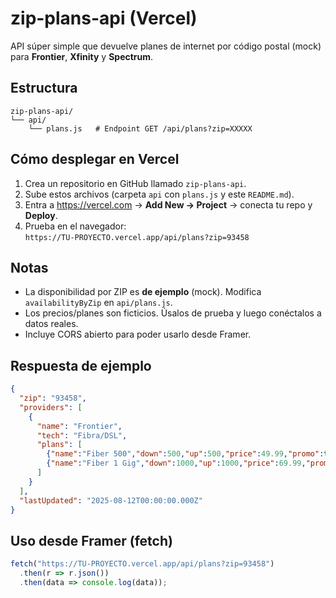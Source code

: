 # zip-plans-api (Vercel)

API súper simple que devuelve planes de internet por código postal (mock) para **Frontier**, **Xfinity** y **Spectrum**.

## Estructura
```
zip-plans-api/
└── api/
    └── plans.js   # Endpoint GET /api/plans?zip=XXXXX
```

## Cómo desplegar en Vercel
1. Crea un repositorio en GitHub llamado `zip-plans-api`.
2. Sube estos archivos (carpeta `api` con `plans.js` y este `README.md`).
3. Entra a https://vercel.com → **Add New → Project** → conecta tu repo y **Deploy**.
4. Prueba en el navegador:  
   `https://TU-PROYECTO.vercel.app/api/plans?zip=93458`

## Notas
- La disponibilidad por ZIP es **de ejemplo** (mock). Modifica `availabilityByZip` en `api/plans.js`.
- Los precios/planes son ficticios. Úsalos de prueba y luego conéctalos a datos reales.
- Incluye CORS abierto para poder usarlo desde Framer.

## Respuesta de ejemplo
```json
{
  "zip": "93458",
  "providers": [
    {
      "name": "Frontier",
      "tech": "Fibra/DSL",
      "plans": [
        {"name":"Fiber 500","down":500,"up":500,"price":49.99,"promo":true,"contract":"none","fees":{"install":0,"equip":10}},
        {"name":"Fiber 1 Gig","down":1000,"up":1000,"price":69.99,"promo":true,"contract":"none","fees":{"install":0,"equip":15}}
      ]
    }
  ],
  "lastUpdated": "2025-08-12T00:00:00.000Z"
}
```

## Uso desde Framer (fetch)
```js
fetch("https://TU-PROYECTO.vercel.app/api/plans?zip=93458")
  .then(r => r.json())
  .then(data => console.log(data));
```
